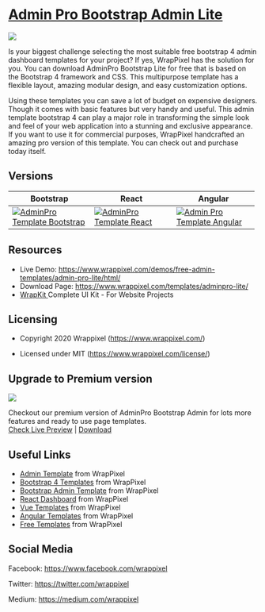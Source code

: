 <!-- # admin-pro-lite -->
<!-- Heading of Template -->
<h1>
  <a href="https://wrappixel.com/demos/angular-admin-templates/admin-pro-angular-lite/angular">Admin Pro Bootstrap Admin Lite</a>
</h1>

<!-- Main image of Template -->
<a target="_blank" href="https://www.wrappixel.com/wp-content/uploads/edd/2020/04/adminpro-angular-lite-y.jpg">
  <img src="https://www.wrappixel.com/wp-content/uploads/edd/2020/04/adminpro-angular-lite-y.jpg" />
</a>


<!-- <h4><a href="https://wrappixel.com/demos/free-admin-templates/admin-pro-lite/html/index.html">Free Version Demo Link</a></h4> -->

<!-- Description of Template -->
<p>
  Is your biggest challenge selecting the most suitable free bootstrap 4 admin dashboard templates for your project? If yes, WrapPixel has the solution for you. You can download AdminPro Bootstrap Lite for free that is based on the Bootstrap 4 framework and CSS. This multipurpose template has a flexible layout, amazing modular design, and easy customization options. 
</p>

<p>
  Using these templates you can save a lot of budget on expensive designers. Though it comes with basic features but very handy and useful. This admin template bootstrap 4 can play a major role in transforming the simple look and feel of your web application into a stunning and exclusive appearance. If you want to use it for commercial purposes, WrapPixel handcrafted an amazing pro version of this template. You can check out and purchase today itself.
</p>

<!-- Versions of Template -->
<h2><a id="user-content-versions" class="anchor" aria-hidden="true" href="#versions"></a>Versions</h2>
<table>
<thead>
<tr>
<th>Bootstrap</th>
<th>React</th>
<th>Angular</th>
</tr>
</thead>
<tbody>
<tr>
<td>
  <a href="https://www.wrappixel.com/templates/adminpro/" rel="nofollow" width="150px">
    <img src="https://www.wrappixel.com/wp-content/uploads/edd/2020/04/adminpro-bootstrap-admin-template-y.jpg" alt="AdminPro Template  Bootstrap" style="max-width:150px;">
  </a>
</td>
<td>
  <a href="https://www.wrappixel.com/templates/adminpro-react-redux-admin/" rel="nofollow" width="150px">
    <img src="https://www.wrappixel.com/wp-content/uploads/edd/2020/04/adminpro-react-dashboard-y.jpg" alt="AdminPro Template  React" style="max-width:150px;">
  </a>
</td>
  <td>
  <a href="https://www.wrappixel.com/templates/adminpro-angular-dashboard/" rel="nofollow" width="150px">
    <img src="https://www.wrappixel.com/wp-content/uploads/edd/2020/04/adminpro-angular-dashboard-y.jpg" alt="Admin Pro Template  Angular" style="max-width:150px;">
  </a>
</td>
</tr>
</tbody>
</table>

<!-- Resources of Template -->
<h2>Resources</h2>
<ul>
<li>  
  Live Demo: <a href="https://www.wrappixel.com/demos/free-admin-templates/admin-pro-lite/html/" rel="nofollow">https://www.wrappixel.com/demos/free-admin-templates/admin-pro-lite/html/</a>
</li>
<li>
    Download Page: <a href="https://www.wrappixel.com/templates/adminpro-lite/" rel="nofollow">
  https://www.wrappixel.com/templates/adminpro-lite/</a>
</li>
<li>
    <a href="https://www.wrappixel.com/templates/wrapkit/#demos" rel="nofollow">WrapKit </a>Complete UI Kit - For Website Projects
</li>
</ul>

<!-- Licensing of Template -->
<h2>Licensing</h2>
<ul>
  <li>
    <p>Copyright 2020 Wrappixel (<a href="https://www.wrappixel.com/" rel="nofollow">https://www.wrappixel.com/</a>)</p>
  </li>
  <li>
    <p>Licensed under MIT (<a href="https://www.wrappixel.com/license/">https://www.wrappixel.com/license/</a>)</p>
  </li>
</ul>

<!-- ## Pro Version -->

<!-- <a href="https://www.wrappixel.com/templates/adminpro/"><img src="https://www.wrappixel.com/wp-content/uploads/2019/01/adminpro-bootstrap-nw-1.jpg"/></a><br/> -->

<!-- <h4><a href="https://www.wrappixel.com/demos/admin-templates/admin-pro/main/index2.html">Demo</a></h4> -->

<!-- Upgrade to Premium version of Template -->
<h2>Upgrade to Premium version</h2>
<a target="_blank" href="https://www.wrappixel.com/templates/adminpro/">
  <img src="https://www.wrappixel.com/wp-content/uploads/edd/2020/04/adminpro-bootstrap-admin-template-y.jpg"/>
</a>
<p>
   Checkout our premium version of AdminPro Bootstrap Admin for lots more features and ready to use page templates.<br>
   <a href="https://www.wrappixel.com/demos/admin-templates/adminpro-bootstrap-latest/admin-pro/src/main/">Check Live Preview</a> | <a href="https://www.wrappixel.com/templates/adminpro/">Download</a>
</p>

<!-- Useful Links of Template -->
<h2>Useful Links</h2>
<ul>
<li><a href="https://www.wrappixel.com/templates/category/admin-template/">Admin Template</a> from WrapPixel</li>
<li><a href="https://www.wrappixel.com/">Bootstrap 4 Templates</a> from WrapPixel</li>
<li><a href="https://www.wrappixel.com/templates/category/bootstrap-admin-templates/">Bootstrap Admin Template</a> from WrapPixel</li>
<li><a href="https://www.wrappixel.com/templates/category/react-templates/">React Dashboard</a> from WrapPixel</li>
<li><a href="https://www.wrappixel.com/templates/category/vuejs-templates/">Vue Templates</a> from WrapPixel</li>
<li><a href="https://www.wrappixel.com/templates/category/angular-templates/">Angular Templates</a> from WrapPixel</li>
<li><a href="https://www.wrappixel.com/templates/category/free-templates/">Free Templates</a> from WrapPixel</li>
</ul>

<!-- Social Media of Wrappixel -->
<h2>Social Media</h2>
<p>Facebook: <a href="https://www.facebook.com/wrappixel">https://www.facebook.com/wrappixel</a></p>
<p>Twitter: <a href="https://twitter.com/wrappixel">https://twitter.com/wrappixel</a></p>
<p>Medium: <a href="https://medium.com/wrappixel">https://medium.com/wrappixel</a></p>



